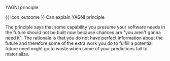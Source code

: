 <span id="title">YAGNI principle</span>

<span id="prereqs"></span>

<span id="outcomes">{{ icon_outcome }} Can explain YAGNI principle</span>

<div id="body">

<box type="definition" seamless>
<include src="../../common/definitions.md#def-yagni-principle" trim />
</box>

The principle says that some capability you presume your software needs in the future should not be built now because chances are "you aren't gonna need it". The rationale is that you do not have perfect information about the future and therefore some of the extra work you do to fulfill a potential future need might go to waste when some of your predictions fail to materialize.

</div>

<div id="extras">

<include src="resources.md" />

</div>
